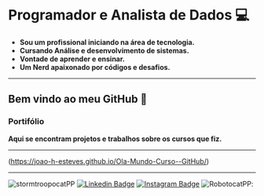# Programador e Analista de Dados 💻

*  __Sou um profissional iniciando na área de tecnologia.__
*  __Cursando Análise e desenvolvimento de sistemas.__
*  __Vontade de aprender e ensinar.__
*  __Um Nerd apaixonado por códigos e desafios.__
  ---
## Bem vindo ao meu GitHub 👋
   
   
### Portifólio    
   
  
**Aqui se encontram projetos e trabalhos sobre os cursos que fiz.**

---

(https://joao-h-esteves.github.io/Ola-Mundo-Curso--GitHub/)

---

![stormtroopocatPP](https://user-images.githubusercontent.com/95099882/144245286-c994f15d-8a97-48b2-bd14-5b7a4d83f01d.png)
[![Linkedin Badge](https://img.shields.io/badge/LinkedIn-0077B5?style=for-the-badge&logo=linkedin&logoColor=white)](https://www.linkedin.com/in/joao-henrique-g-esteves-iat-bi/)
[![Instagram Badge](https://img.shields.io/badge/Instagram-E4405F?style=for-the-badge&logo=instagram&logoColor=white)](https://www.instagram.com/joaohesteves/)
![RobotocatPP](https://user-images.githubusercontent.com/95099882/144250831-994077d6-050d-4643-9b5f-9b8d381ece95.png):

